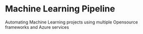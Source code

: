 # Machine Learning Pipeline


Automating Machine Learning projects using multiple Opensource frameworks and Azure services

